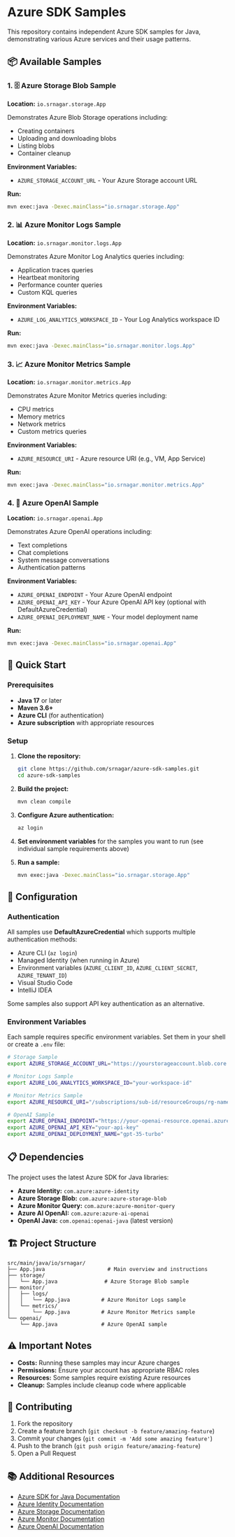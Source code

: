 # Azure SDK Samples

This repository contains independent Azure SDK samples for Java, demonstrating various Azure services and their usage patterns.

## 📦 Available Samples

### 1. 🗄️ Azure Storage Blob Sample
**Location:** `io.srnagar.storage.App`

Demonstrates Azure Blob Storage operations including:
- Creating containers
- Uploading and downloading blobs
- Listing blobs
- Container cleanup

**Environment Variables:**
- `AZURE_STORAGE_ACCOUNT_URL` - Your Azure Storage account URL

**Run:**
```bash
mvn exec:java -Dexec.mainClass="io.srnagar.storage.App"
```

### 2. 📊 Azure Monitor Logs Sample
**Location:** `io.srnagar.monitor.logs.App`

Demonstrates Azure Monitor Log Analytics queries including:
- Application traces queries
- Heartbeat monitoring
- Performance counter queries
- Custom KQL queries

**Environment Variables:**
- `AZURE_LOG_ANALYTICS_WORKSPACE_ID` - Your Log Analytics workspace ID

**Run:**
```bash
mvn exec:java -Dexec.mainClass="io.srnagar.monitor.logs.App"
```

### 3. 📈 Azure Monitor Metrics Sample
**Location:** `io.srnagar.monitor.metrics.App`

Demonstrates Azure Monitor Metrics queries including:
- CPU metrics
- Memory metrics
- Network metrics
- Custom metrics queries

**Environment Variables:**
- `AZURE_RESOURCE_URI` - Azure resource URI (e.g., VM, App Service)

**Run:**
```bash
mvn exec:java -Dexec.mainClass="io.srnagar.monitor.metrics.App"
```

### 4. 🤖 Azure OpenAI Sample
**Location:** `io.srnagar.openai.App`

Demonstrates Azure OpenAI operations including:
- Text completions
- Chat completions
- System message conversations
- Authentication patterns

**Environment Variables:**
- `AZURE_OPENAI_ENDPOINT` - Your Azure OpenAI endpoint
- `AZURE_OPENAI_API_KEY` - Your Azure OpenAI API key (optional with DefaultAzureCredential)
- `AZURE_OPENAI_DEPLOYMENT_NAME` - Your model deployment name

**Run:**
```bash
mvn exec:java -Dexec.mainClass="io.srnagar.openai.App"
```

## 🚀 Quick Start

### Prerequisites
- **Java 17** or later
- **Maven 3.6+**
- **Azure CLI** (for authentication)
- **Azure subscription** with appropriate resources

### Setup
1. **Clone the repository:**
   ```bash
   git clone https://github.com/srnagar/azure-sdk-samples.git
   cd azure-sdk-samples
   ```

2. **Build the project:**
   ```bash
   mvn clean compile
   ```

3. **Configure Azure authentication:**
   ```bash
   az login
   ```

4. **Set environment variables** for the samples you want to run (see individual sample requirements above)

5. **Run a sample:**
   ```bash
   mvn exec:java -Dexec.mainClass="io.srnagar.storage.App"
   ```

## 🔧 Configuration

### Authentication
All samples use **DefaultAzureCredential** which supports multiple authentication methods:
- Azure CLI (`az login`)
- Managed Identity (when running in Azure)
- Environment variables (`AZURE_CLIENT_ID`, `AZURE_CLIENT_SECRET`, `AZURE_TENANT_ID`)
- Visual Studio Code
- IntelliJ IDEA

Some samples also support API key authentication as an alternative.

### Environment Variables
Each sample requires specific environment variables. Set them in your shell or create a `.env` file:

```bash
# Storage Sample
export AZURE_STORAGE_ACCOUNT_URL="https://yourstorageaccount.blob.core.windows.net"

# Monitor Logs Sample  
export AZURE_LOG_ANALYTICS_WORKSPACE_ID="your-workspace-id"

# Monitor Metrics Sample
export AZURE_RESOURCE_URI="/subscriptions/sub-id/resourceGroups/rg-name/providers/Microsoft.Compute/virtualMachines/vm-name"

# OpenAI Sample
export AZURE_OPENAI_ENDPOINT="https://your-openai-resource.openai.azure.com"
export AZURE_OPENAI_API_KEY="your-api-key"
export AZURE_OPENAI_DEPLOYMENT_NAME="gpt-35-turbo"
```

## 📋 Dependencies

The project uses the latest Azure SDK for Java libraries:

- **Azure Identity:** `com.azure:azure-identity`
- **Azure Storage Blob:** `com.azure:azure-storage-blob`  
- **Azure Monitor Query:** `com.azure:azure-monitor-query`
- **Azure AI OpenAI:** `com.azure:azure-ai-openai`
- **OpenAI Java:** `com.openai:openai-java` (latest version)

## 🏗️ Project Structure

```
src/main/java/io/srnagar/
├── App.java                    # Main overview and instructions
├── storage/
│   └── App.java               # Azure Storage Blob sample
├── monitor/
│   ├── logs/
│   │   └── App.java          # Azure Monitor Logs sample  
│   └── metrics/
│       └── App.java          # Azure Monitor Metrics sample
└── openai/
    └── App.java              # Azure OpenAI sample
```

## ⚠️ Important Notes

- **Costs:** Running these samples may incur Azure charges
- **Permissions:** Ensure your account has appropriate RBAC roles
- **Resources:** Some samples require existing Azure resources
- **Cleanup:** Samples include cleanup code where applicable

## 🤝 Contributing

1. Fork the repository
2. Create a feature branch (`git checkout -b feature/amazing-feature`)
3. Commit your changes (`git commit -m 'Add some amazing feature'`)
4. Push to the branch (`git push origin feature/amazing-feature`)
5. Open a Pull Request

## 📚 Additional Resources

- [Azure SDK for Java Documentation](https://docs.microsoft.com/en-us/java/api/overview/azure/)
- [Azure Identity Documentation](https://docs.microsoft.com/en-us/java/api/overview/azure/identity-readme)
- [Azure Storage Documentation](https://docs.microsoft.com/en-us/azure/storage/)
- [Azure Monitor Documentation](https://docs.microsoft.com/en-us/azure/azure-monitor/)
- [Azure OpenAI Documentation](https://docs.microsoft.com/en-us/azure/cognitive-services/openai/)